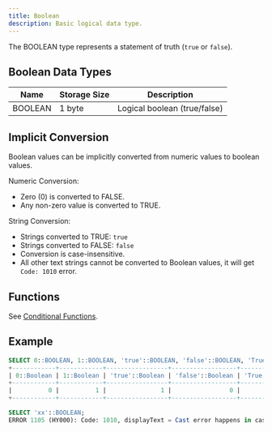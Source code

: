 ```yaml
---
title: Boolean
description: Basic logical data type.
---
```


The BOOLEAN type represents a statement of truth (`true` or `false`).

## Boolean Data Types

| Name     | Storage Size | Description
| -------- | ------------ |-----------
| BOOLEAN  | 1 byte       | Logical boolean (true/false)

## Implicit Conversion

Boolean values can be implicitly converted from numeric values to boolean values.

Numeric Conversion:
* Zero (0) is converted to FALSE.
* Any non-zero value is converted to TRUE.

String Conversion:
* Strings converted to TRUE: `true`
* Strings converted to FALSE: `false`
* Conversion is case-insensitive.
* All other text strings cannot be converted to Boolean values, it will get `Code: 1010` error.

## Functions

See [Conditional Functions](/doc/reference/functions/conditional-functions).

## Example

```sql
SELECT 0::BOOLEAN, 1::BOOLEAN, 'true'::BOOLEAN, 'false'::BOOLEAN, 'True'::BOOLEAN;
+------------+------------+-----------------+------------------+-----------------+
| 0::Boolean | 1::Boolean | 'true'::Boolean | 'false'::Boolean | 'True'::Boolean |
+------------+------------+-----------------+------------------+-----------------+
|          0 |          1 |               1 |                0 |               1 |
+------------+------------+-----------------+------------------+-----------------+

SELECT 'xx'::BOOLEAN;
ERROR 1105 (HY000): Code: 1010, displayText = Cast error happens in casting from String to Boolean.
```
